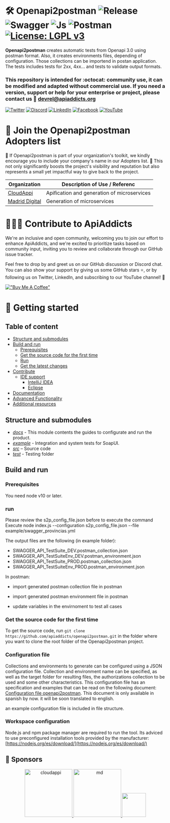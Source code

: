 # 🛠️ Openapi2postman ![Release](https://img.shields.io/badge/release-0.1.0-purple) ![Swagger](https://img.shields.io/badge/-openapi-%23Clojure?style=flat&logo=swagger&logoColor=white) ![Js](https://img.shields.io/badge/javascript-%23ED8B00.svg?style=flat&logo=javascript&logoColor=white) ![Postman](https://img.shields.io/badge/Postman-FF6C37?style=flat&logo=postman&logoColor=white) [![License: LGPL v3](https://img.shields.io/badge/license-LGPL_v3-blue.svg)](https://www.gnu.org/licenses/lgpl-3.0) 

**Openapi2postman** creates automatic tests from Openapi 3.0 using postman format. Also, it creates environments files, depending of configuration.
Those collections can be importend in postan application.  The tests includes tests for 2xx, 4xx... and tests to validate output formats.

### This repository is intended for :octocat: **community** use, it can be modified and adapted without commercial use. If you need a version, support or help for your **enterprise** or project, please contact us 📧 devrel@apiaddicts.org

[![Twitter](https://img.shields.io/badge/Twitter-%23000000.svg?style=for-the-badge&logo=x&logoColor=white)](https://twitter.com/APIAddicts) 
[![Discord](https://img.shields.io/badge/Discord-%235865F2.svg?style=for-the-badge&logo=discord&logoColor=white)](https://discord.gg/ZdbGqMBYy8)
[![LinkedIn](https://img.shields.io/badge/linkedin-%230077B5.svg?style=for-the-badge&logo=linkedin&logoColor=white)](https://www.linkedin.com/company/apiaddicts/)
[![Facebook](https://img.shields.io/badge/Facebook-%231877F2.svg?style=for-the-badge&logo=Facebook&logoColor=white)](https://www.facebook.com/apiaddicts)
[![YouTube](https://img.shields.io/badge/YouTube-%23FF0000.svg?style=for-the-badge&logo=YouTube&logoColor=white)](https://www.youtube.com/@APIAddictslmaoo)

# 🙌 Join the **Openapi2postman** Adopters list 
📢 If Openapi2postman is part of your organization's toolkit, we kindly encourage you to include your company's name in our Adopters list. 🙏 This not only significantly boosts the project's visibility and reputation but also represents a small yet impactful way to give back to the project.

| Organization  | Description of Use / Referenc |
|---|---|
|  [CloudAppi](https://cloudappi.net/)  | Apification and generation of microservices |
| [Madrid Digital](https://www.comunidad.madrid/servicios/sede-electronica/madrid-digital/)  | Generation of microservices  |

# 👩🏽‍💻  Contribute to ApiAddicts 

We're an inclusive and open community, welcoming you to join our effort to enhance ApiAddicts, and we're excited to prioritize tasks based on community input, inviting you to review and collaborate through our GitHub issue tracker.

Feel free to drop by and greet us on our GitHub discussion or Discord chat. You can also show your support by giving us some GitHub stars ⭐️, or by following us on Twitter, LinkedIn, and subscribing to our YouTube channel! 🚀

[!["Buy Me A Coffee"](https://www.buymeacoffee.com/assets/img/custom_images/orange_img.png)](https://www.buymeacoffee.com/apiaddicts)


# 📑 Getting started 
## Table of content

* [Structure and submodules](#structure-and-submodules)
* [Build and run](#build-and-run)
  * [Prerequisites](#prerequisites)
  * [Get the source code for the first time](#get-the-source-code-for-the-first-time)
  * [Run](#run)
  * [Get the latest changes](#get-the-latest-changes)
* [Contribute](#contribute)
  * [IDE support](#ide-support)
    * [IntelliJ IDEA](#intellij-idea)
    * [Eclipse](#eclipse)
* [Documentation](#documentation)
* [Advanced Functionality](#advanced-functionality)
* [Additional resources](#additional-resources)


## Structure and submodules

* *[docs](docs)* - This module contents the guides to configurate and run the product.
* *[example](example)* - Integration and system tests for SoapUI.
* *[src](src)* – Source code
* *[test](soapui-maven-plugin-tester)* - Testing folder

## Build and run
### Prerequisites
You need node v10 or later.


### run

Please review the s2p_config_file.json before to execute the command
Execute 
node index.js --configuration s2p_config_file.json --file example/swagger_provincias.yml

The output files are the following (in example folder): 
* SWAGGER_API_TestSuite_DEV.postman_collection.json
* SWAGGER_API_TestSuiteEnv_DEV.postman_environment.json
* SWAGGER_API_TestSuite_PROD.postman_collection.json
* SWAGGER_API_TestSuiteEnv_PROD.postman_environment.json


In postman:

* import generated postman collection file in postman 
* import generated postman environment file in postman


* update variables in the envirnoment to test all cases

### Get the source code for the first time

To get the source code, run `git clone https://github.com/apiaddicts/openapi2postman.git` in the folder where you want to clone the root folder of the Openapi2postman project.


### Configuration file

Collections and environments to generate can be configured using a JSON configuration file. Collection and environment name can be specified, as well as the target folder for resulting files, the authorizations collection to be used and some other characteristics. This configuration file has an specification and examples that can be read on the following document:  
[Configuration file openapi2postman](./docs/openapi2postman-Archivo_de_configuracion.pdf). This document is only available in spanish by now. it will be soon translated to english.

an example configuration file is included in file structure.

### Workspace configuration

Node.js and npm package manager are required to run the tool. Its adviced to use preconfigured installation tools provided by the manufacturer:
[https://nodejs.org/es/download/](https://nodejs.org/es/download/)

## 💛 Sponsors
<p align="center">
	<a href="https://apiaddicts.org/">
    	<img src="https://apiaddicts.cloudappi.net/web/image/4248/LOGOCloudappi2020Versiones-01.png" alt="cloudappi" width="150"/>
        <img src="https://www.comunidad.madrid/sites/default/files/styles/block_teaser_image/public/img/logos-simbolos/logo_centrado_md.png?itok=4rTUhmcj" alt="md" width="150"/>
        <img src="https://apiaddicts-web.s3.eu-west-1.amazonaws.com/wp-content/uploads/2022/03/17155736/cropped-APIAddicts-logotipo_rojo.png" height = "75">
	</a>
</p>

